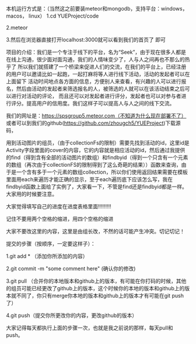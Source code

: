 本机运行方式是：（当然这之前要装meteor和mongodb，支持平台：windows， macos， linux）
1.cd YUEProject/code

2.meteor

3.然后在浏览器直接打开localhost:3000就可以看到我们的首页了
即可




项目的介绍：我们是一个专注于线下的平台，名为“Seek”，由于现在很多人都是在线上沟通，很少面对面沟通，我们的人情味变少了，人与人之间再也不那么的热乎了
所以我们就搭建了一个桥梁来促进人们的交流，在我们的平台上，已经注册的用户可以邀请比如一起跑，一起打麻将等人进行线下活动，活动的发起者可以在上面留下
活动时间地点各方面的信息，方便别人来查看，有兴趣的人可以进行报名，然后由活动的发起者来筛选报名的人，被筛选的人就可以在该活动结束之后可以进行对活动的评论，
而且还可以对发起者进行评分，发起者也可以对参与者进行评分。提高用户的信用度。我们这样子可以提高人与人之间的线下交流。


我们的网址是：https://spsgroup5.meteor.com（不知道为什么现在部署不了）
或者可以到我们的github(https://github.com/zhougch5/YUEProject)下载源码，




用到活动图片的组员，（由于collectionFs的限制）需要先找到活动的id，这里id是Activity字段里面的cover的内容，它的内容就是相应活动的id，然后通过我提供的find（得到含有全部的活动图片的数组）和findbyid（得到一个只含有一个元素的数组（再次由于collectionFS的限制得到了这么奇葩的结果））函数来查询，由于是一个含有多于一个元素的数组collection，所以你们使用返回结果需要在模板里面用each来遍历才能正确的显示，至于each遍历底下应该怎么写，我在findbyid函数上面给了实例了，大家看一下，不管是find还是findbyid都是一样。大家用的时候要注意。


大家觉得填写自己的进度在进度表格里面!!!!!!!!!

记住不要用两个空格的缩进，用四个空格的缩进

大家不要改这里的内容，这里是由组长改，不然的话可能产生冲突。切记切记！

提交的步骤（按顺序，一定要这样子）：

1.git add * （添加你所添加的内容）

2.git commit -m "some comment here" (确认你的修改)

3.git pull （合并你的本地版本和github上的版本，有可能在你打码的时候，其他的组员可能已经更改了github上的版本，这个时候你的本地的版本和github上的版本就不同了，你只有merge你本地的版本和github上的版本才有可能在git push了）

4.git push（提交你所更改你的内容，更改github的版本）


大家记得每天都执行上面的步骤一次，也就是我之前说的那样，每天pull和push。
